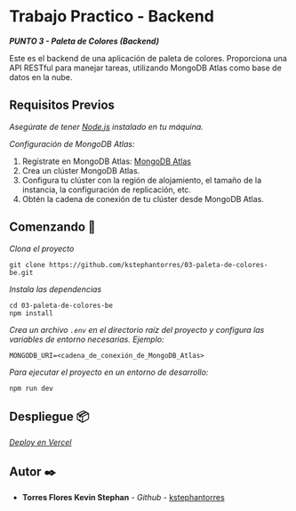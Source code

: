 # Trabajo Practico - Backend

_**PUNTO 3 - Paleta de Colores (Backend)**_

Este es el backend de una aplicación de paleta de colores. Proporciona una API RESTful para manejar tareas, utilizando MongoDB Atlas como base de datos en la nube.

## Requisitos Previos

_Asegúrate de tener [Node.js](https://nodejs.org/) instalado en tu máquina._

_Configuración de MongoDB Atlas:_

1. Regístrate en MongoDB Atlas: [MongoDB Atlas](https://www.mongodb.com/cloud/atlas)
2. Crea un clúster MongoDB Atlas.
3. Configura tu clúster con la región de alojamiento, el tamaño de la instancia, la configuración de replicación, etc.
4. Obtén la cadena de conexión de tu clúster desde MongoDB Atlas.

## Comenzando 🚀

_Clona el proyecto_
```
git clone https://github.com/kstephantorres/03-paleta-de-colores-be.git
``` 

_Instala las dependencias_

```
cd 03-paleta-de-colores-be
npm install
```

_Crea un archivo `.env` en el directorio raíz del proyecto y configura las variables de entorno necesarias. Ejemplo:_

```
MONGODB_URI=<cadena_de_conexión_de_MongoDB_Atlas>
```

_Para ejecutar el proyecto en un entorno de desarrollo:_
  
```
npm run dev
```

## Despliegue 📦

_[Deploy en Vercel](https://03-paleta-de-colores-be.vercel.app/)_

## Autor ✒️

* **Torres Flores Kevin Stephan** - *Github* - [kstephantorres](https://github.com/kstephantorres)

